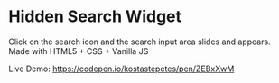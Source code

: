 # Hidden Search Widget
Click on the search icon and the search input area slides and appears. Made with HTML5 + CSS + Vanilla JS

Live Demo: https://codepen.io/kostastepetes/pen/ZEBxXwM
